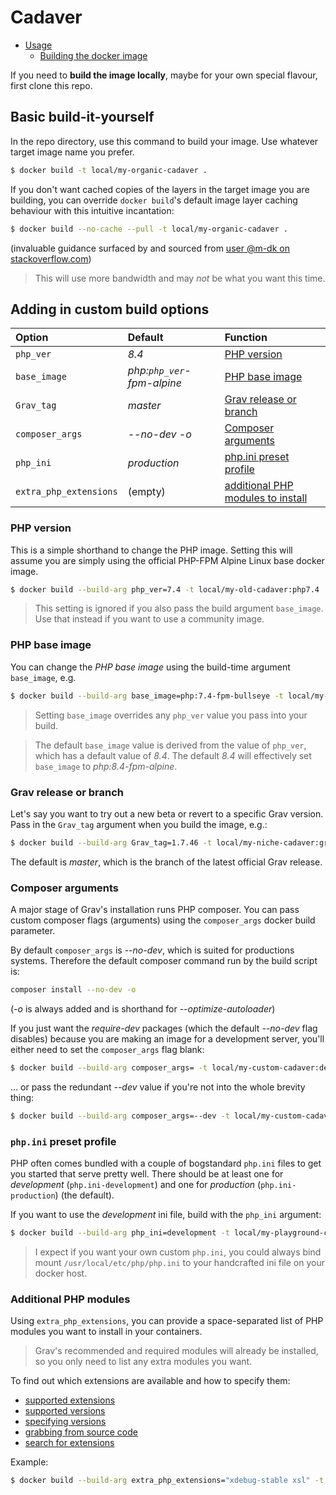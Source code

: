 # Cadaver

* [Usage](../README.md#usage)
  * [Building the docker image](../README.md#building-the-docker-image)

If you need to **build the image locally**, maybe for your own special flavour, first clone this repo.

## Basic build-it-yourself

In the repo directory, use this command to build your image. Use whatever target image name you prefer.

```sh
$ docker build -t local/my-organic-cadaver .
```

If you don't want cached copies of the layers in the target image you are building, you can override `docker build`'s default image layer caching behaviour with this intuitive incantation:

```sh
$ docker build --no-cache --pull -t local/my-organic-cadaver .
```
(invaluable guidance surfaced by and sourced from [user @m-dk on stackoverflow.com](https://stackoverflow.com/a/58115741))

> This will use more bandwidth and may *not* be what you want this time.

## Adding in custom build options

| Option                 | Default       | Function |
:----------------------- | :------------ | :---------
| `php_ver`              | _8.4_         | [PHP version](#php-version) |
| `base_image`           | _php:`php_ver`-fpm-alpine_ | [PHP base image](#php-base-image) |
| `Grav_tag`             | _master_      | [Grav release or branch](#grav-release-or-branch) |
| `composer_args`        | _--no-dev -o_ | [Composer arguments](#composer-arguments) |
| `php_ini`              | _production_  | [php.ini preset profile](#phpini-preset-profile) |
| `extra_php_extensions` | (empty)       | [additional PHP modules to install](#additional-php-modules) |

### PHP version

This is a simple shorthand to change the PHP image. Setting this will assume you are simply using the official PHP-FPM Alpine Linux base docker image.

```sh
$ docker build --build-arg php_ver=7.4 -t local/my-old-cadaver:php7.4 .
```

> This setting is ignored if you also pass the build argument `base_image`. Use that instead if you want to use a community image.

### PHP base image

You can change the *PHP base image* using the build-time argument `base_image`, e.g.

```sh
$ docker build --build-arg base_image=php:7.4-fpm-bullseye -t local/my-special-cadaver:php7.4 .
```

> Setting `base_image` overrides any `php_ver` value you pass into your build.

> The default `base_image` value is derived from the value of `php_ver`, which has a default value of _8.4_. The default _8.4_ will effectively set `base_image` to _php:8.4-fpm-alpine_.

### Grav release or branch

Let's say you want to try out a new beta or revert to a specific Grav version. Pass in the `Grav_tag` argument when you build the image, e.g.:

```sh
$ docker build --build-arg Grav_tag=1.7.46 -t local/my-niche-cadaver:grav1.7.46 .
```

The default is _master_, which is the branch of the latest official Grav release.

### Composer arguments

A major stage of Grav's installation runs PHP composer. You can pass custom composer flags (arguments) using the `composer_args` docker build parameter.

By default `composer_args` is _--no-dev_, which is suited for productions systems. Therefore the default composer command run by the build script is:

```sh
composer install --no-dev -o
```

(_-o_ is always added and is shorthand for _--optimize-autoloader_)

If you just want the _require-dev_ packages (which the default _--no-dev_ flag disables) because you are making an image for a development server, you'll either need to set the `composer_args` flag blank:

```sh
$ docker build --build-arg composer_args= -t local/my-custom-cadaver:dev .
```

… or pass the redundant _--dev_ value if you're not into the whole brevity thing:

```sh
$ docker build --build-arg composer_args=--dev -t local/my-custom-cadaver:dev .
```

### `php.ini` preset profile

PHP often comes bundled with a couple of bogstandard `php.ini` files to get you started that serve pretty well. There should be at least one for _development_ (`php.ini-development`) and one for _production_ (`php.ini-production`) (the default).

If you want to use the _development_ ini file, build with the `php_ini` argument:

```sh
$ docker build --build-arg php_ini=development -t local/my-playground-cadaver:dev .
```

> I expect if you want your own custom `php.ini`, you could always bind mount `/usr/local/etc/php/php.ini` to your handcrafted ini file on your docker host.

### Additional PHP modules

Using `extra_php_extensions`, you can provide a space-separated list of PHP modules you want to install in your containers.

> Grav's recommended and required modules will already be installed, so you only need to list any extra modules you want.

To find out which extensions are available and how to specify them:

* [supported extensions](https://github.com/mlocati/docker-php-extension-installer#supported-php-extensions)
* [supported versions](https://github.com/mlocati/docker-php-extension-installer/blob/master/data/supported-extensions)
* [specifying versions](https://github.com/mlocati/docker-php-extension-installer#installing-specific-versions-of-an-extension)
* [grabbing from source code](https://github.com/mlocati/docker-php-extension-installer#installing-an-extension-from-its-source-code)
* [search for extensions](https://mlocati.github.io/pecl-info/)

Example:

```sh
$ docker build --build-arg extra_php_extensions="xdebug-stable xsl" -t local/my-bloody-cadaver:throwaway .
```
